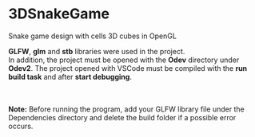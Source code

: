 # 3DSnakeGame
Snake game design with cells 3D cubes in OpenGL

__GLFW__, __glm__ and __stb__ libraries were used in the project. <br/> In addition, the project must be opened with the __Odev__ directory under __Odev2__. The project opened with VSCode must be compiled with the __run build task__ and after __start debugging__.

<br/><br/>__Note:__ Before running the program, add your GLFW library file under the Dependencies directory and delete the build folder if a possible error occurs.
